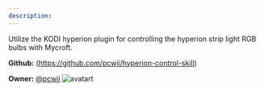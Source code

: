 ```yaml
---
description: 
---
```

Utilize the KODI hyperion plugin for controlling the hyperion strip light RGB bulbs with Mycroft.

**Github:** (https://github.com/pcwii/hyperion-control-skill)

**Owner:** [@pcwii](https://github.com/pcwii) ![avatart](https://avatars0.githubusercontent.com/u/30759206?v=4)

